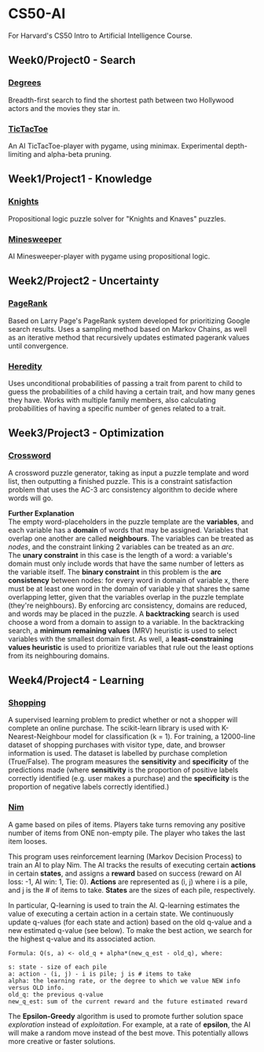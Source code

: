 # CS50-AI
For Harvard's CS50 Intro to Artificial Intelligence Course.

## Week0/Project0 - Search
### [Degrees](./Project0/degrees)
Breadth-first search to find the shortest path between two Hollywood actors and the movies they star in.
### [TicTacToe](./Project0/tictactoe)
An AI TicTacToe-player with pygame, using minimax. Experimental depth-limiting and alpha-beta pruning.

## Week1/Project1 - Knowledge
### [Knights](./Project1/knights)
Propositional logic puzzle solver for "Knights and Knaves" puzzles.
### [Minesweeper](./Project1/minesweeper)
AI Minesweeper-player with pygame using propositional logic.

## Week2/Project2 - Uncertainty
### [PageRank](./Project2/pagerank)
Based on Larry Page's PageRank system developed for prioritizing Google search results. Uses a sampling method based on Markov Chains, as well as an iterative method that recursively updates estimated pagerank values until convergence. 

### [Heredity](./Project2/heredity)
Uses unconditional probabilities of passing a trait from parent to child to guess the probabilities of a child having a certain trait, and how many genes they have.  Works with multiple family members, also calculating probabilities of having a specific number of genes related to a trait.

## Week3/Project3 - Optimization
### [Crossword](./Project3/crossword)
A crossword puzzle generator, taking as input a puzzle template and word list, then outputting a finished puzzle.
This is a constraint satisfaction problem that uses the AC-3 arc consistency algorithm to decide where words will go.  

**Further Explanation**  
The empty word-placeholders in the puzzle template are the **variables**, and each variable has a **domain** of words that may be assigned. Variables that overlap one another are called **neighbours**. The variables can be treated as *nodes*, and the constraint linking 2 variables can be treated as an *arc*.  
The **unary constraint** in this case is the length of a word: a variable's domain must only include words that have the same number of letters as the variable itself. The **binary constraint** in this problem is the **arc consistency** between nodes: for every word in domain of variable x, there must be at least one word in the domain of variable y that shares the same overlapping letter, given that the variables overlap in the puzzle template (they're neighbours).   By enforcing arc consistency, domains are reduced, and words may be placed in the puzzle. A **backtracking** search is used choose a word from a domain to assign to a variable. In the backtracking search, a **minimum remaining values** (MRV) heuristic is used to select variables with the smallest domain first. As well, a **least-constraining values heuristic** is used to prioritize variables that rule out the least options from its neighbouring domains.

## Week4/Project4 - Learning
### [Shopping](./Project4/shopping)
A supervised learning problem to predict whether or not a shopper will complete an online purchase. The scikit-learn library is used with K-Nearest-Neighbour model for classification (k = 1). For training, a 12000-line dataset of shopping purchases with visitor type, date, and browser information is used. The dataset is labelled by purchase completion (True/False). The program measures the **sensitivity** and **specificity** of the predictions made (where **sensitivity** is the proportion of positive labels correctly identified (e.g. user makes a purchase) and the **specificity** is the proportion of negative labels correctly identified.)

### [Nim](./Project4/nim)
A game based on piles of items. Players take turns removing any positive number of items from ONE non-empty pile. The player who takes the last item looses. 

This program uses reinforcement learning (Markov Decision Process) to train an AI to play Nim. The AI tracks the results of executing certain **actions** in certain **states**, and assigns a **reward** based on success (reward on AI loss: -1, AI win: 1, Tie: 0). **Actions** are represented as (i, j) where i is a pile, and j is the # of items to take. **States** are the sizes of each pile, respectively.

In particular, Q-learning is used to train the AI. Q-learning estimates the value of executing a certain action in a certain state. We continuously update q-values (for each state and action) based on the old q-value and a new estimated q-value (see below). To make the best action, we search for the highest q-value and its associated action.
```
Formula: Q(s, a) <- old_q + alpha*(new_q_est - old_q), where:
```
```
s: state - size of each pile
a: action - (i, j) - i is pile; j is # items to take
alpha: the learning rate, or the degree to which we value NEW info versus OLD info.
old_q: the previous q-value
new_q_est: sum of the current reward and the future estimated reward
```

The **Epsilon-Greedy** algorithm is used to promote further solution space *exploration* instead of *exploitation*. For example, at a rate of **epsilon**, the AI will make a random move instead of the best move. This potentially allows more creative or faster solutions.
